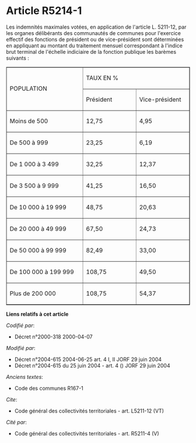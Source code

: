 # Article R5214-1

Les indemnités maximales votées, en application de l'article L. 5211-12, par les organes délibérants des communautés de
communes pour l'exercice effectif des fonctions de président ou de vice-président sont déterminées en appliquant au montant
du traitement mensuel correspondant à l'indice brut terminal de l'échelle indiciaire de la fonction publique les barèmes
suivants : 

<table border="1" cellspacing="0" cellpadding="0" align="center" width="378">
  <tbody>
    <tr>
      <td width="227" rowspan="2">

POPULATION 

</td>
      <td width="151" colspan="2">

TAUX EN % 

</td>
    </tr>
    <tr>
      <td width="151">

Président 

</td>
      <td width="151">

Vice-président 

</td>
    </tr>
    <tr>
      <td valign="top" width="227">

Moins de 500 

</td>
      <td valign="top" width="151">

12,75 

</td>
      <td valign="top" width="151">

4,95 

</td>
    </tr>
    <tr>
      <td valign="top" width="227">

De 500 à 999 

</td>
      <td width="151" valign="top">

23,25 

</td>
      <td valign="top" width="151">

6,19 

</td>
    </tr>
    <tr>
      <td width="227" valign="top">

De 1 000 à 3 499 

</td>
      <td width="151" valign="top">

32,25 

</td>
      <td valign="top" width="151">

12,37 

</td>
    </tr>
    <tr>
      <td valign="top" width="227">

De 3 500 à 9 999 

</td>
      <td width="151" valign="top">

41,25 

</td>
      <td valign="top" width="151">

16,50 

</td>
    </tr>
    <tr>
      <td valign="top" width="227">

De 10 000 à 19 999 

</td>
      <td width="151" valign="top">

48,75 

</td>
      <td valign="top" width="151">

20,63 

</td>
    </tr>
    <tr>
      <td valign="top" width="227">

De 20 000 à 49 999 

</td>
      <td width="151" valign="top">

67,50 

</td>
      <td width="151" valign="top">

24,73 

</td>
    </tr>
    <tr>
      <td valign="top" width="227">

De 50 000 à 99 999 

</td>
      <td width="151" valign="top">

82,49 

</td>
      <td valign="top" width="151">

33,00 

</td>
    </tr>
    <tr>
      <td width="227" valign="top">

De 100 000 à 199 999 

</td>
      <td valign="top" width="151">

108,75 

</td>
      <td valign="top" width="151">

49,50 

</td>
    </tr>
    <tr>
      <td width="227" valign="top">

Plus de 200 000 

</td>
      <td width="151" valign="top">

108,75 

</td>
      <td valign="top" width="151">

54,37

</td>
    </tr>
  </tbody>
</table>

**Liens relatifs à cet article**

_Codifié par_:

  - Décret n°2000-318 2000-04-07

_Modifié par_:

  - Décret n°2004-615 2004-06-25 art. 4 I, II JORF 29 juin 2004
  - Décret n°2004-615 du 25 juin 2004 - art. 4 () JORF 29 juin 2004

_Anciens textes_:

  - Code des communes R167-1

_Cite_:

  - Code général des collectivités territoriales - art. L5211-12 (VT)

_Cité par_:

  - Code général des collectivités territoriales - art. R5211-4 (V)
